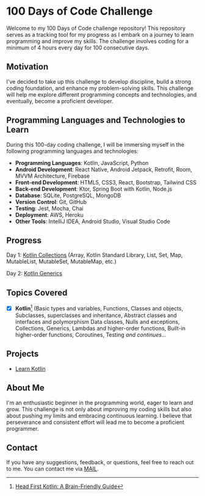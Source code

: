 

# 100 Days of Code Challenge

Welcome to my 100 Days of Code challenge repository! This repository serves as a tracking tool for my progress as I embark on a journey to learn programming and improve my skills. The challenge involves coding for a minimum of 4 hours every day for 100 consecutive days.

## Motivation
I've decided to take up this challenge to develop discipline, build a strong coding foundation, and enhance my problem-solving skills. This challenge will help me explore different programming concepts and technologies, and eventually, become a proficient developer.

## Programming Languages and Technologies to Learn
During this 100-day coding challenge, I will be immersing myself in the following programming languages and technologies:

- **Programming Languages**: Kotlin, JavaScript, Python
- **Android Development**: React Native, Android Jetpack, Retrofit, Room, MVVM Architecture, Firebase
- **Front-end Development**: HTML5, CSS3, React, Bootstrap, Tailwind CSS 
- **Back-end Development**: Ktor, Spring Boot with Kotlin, Node.js
- **Database**: SQLite, PostgreSQL, MongoDB
- **Version Control**: Git, GitHub
- **Testing**: Jest, Mocha, Chai
- **Deployment**: AWS, Heroku
- **Other Tools**: IntelliJ IDEA, Android Studio, Visual Studio Code


## Progress
Day 1: [Kotlin Collections](https://github.com/Nomans-Craft/LearnKotlin/commits?author=Nomans-Craft) (Array, Kotlin Standard Library, List, Set, Map, MutableList, MutableSet, MutableMap, etc.)

Day 2: [Kotlin Generics](https://github.com/Nomans-Craft/LearnKotlin/commits?author=Nomans-Craft)

## Topics Covered
- [x] **Kotlin**[^1] (Basic types and variables, Functions, Classes and objects, Subclasses, superclasses and inheritance, Abstract classes and interfaces and polymorphism Data classes, Nulls and exceptions, Collections, Generics, Lambdas and higher-order functions, Built-in higher-order functions, Coroutines, Testing *and continues...* 

## Projects
- [Learn Kotlin](https://github.com/Nomans-Craft/LearnKotlin.git)

## About Me 
I'm an enthusiastic beginner in the programming world, eager to learn and grow. This challenge is not only about improving my coding skills but also about pushing my limits and embracing continuous learning. I believe that perseverance and consistent effort will lead me to become a proficient programmer.

## Contact
If you have any suggestions, feedback, or questions, feel free to reach out to me. You can contact me via [MAIL](mailto:mr.noman1971@gmail.com). 

[^1]: [Head First Kotlin: A Brain-Friendly Guide](https://www.oreilly.com/library/view/head-first-kotlin/9781491996683/)
